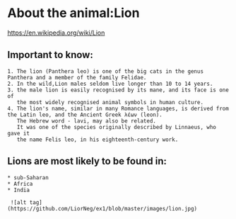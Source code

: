 # About the animal:Lion 
https://en.wikipedia.org/wiki/Lion

## Important to know:
    1. The lion (Panthera leo) is one of the big cats in the genus Panthera and a member of the family Felidae.
    2. In the wild,Lion males seldom live longer than 10 to 14 years.
    3. the male lion is easily recognised by its mane, and its face is one of
       the most widely recognised animal symbols in human culture.
    4. The lion's name, similar in many Romance languages, is derived from the Latin leo, and the Ancient Greek λέων (leon).
       The Hebrew word - lavi, may also be related.
       It was one of the species originally described by Linnaeus, who gave it
       the name Felis leo, in his eighteenth-century work.
     
 ## Lions are most likely to be found in:
    * sub-Saharan
    * Africa
    * India
    
     ![alt tag] (https://github.com/LiorNeg/ex1/blob/master/images/lion.jpg)

